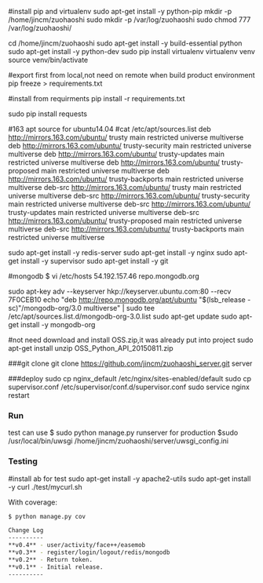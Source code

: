#install pip and virtualenv
sudo apt-get install -y python-pip
mkdir -p /home/jincm/zuohaoshi
sudo mkdir -p /var/log/zuohaoshi
sudo chmod 777 /var/log/zuohaoshi/

cd /home/jincm/zuohaoshi
sudo apt-get install -y build-essential python
sudo apt-get install -y python-dev
sudo pip install virtualenv
virtualenv venv
source venv/bin/activate

#export first from local,not need on remote when build product environment
pip freeze > requirements.txt

#install from requirments
pip install -r requirements.txt

sudo pip install requests

#163 apt source for ubuntu14.04
#cat /etc/apt/sources.list
deb http://mirrors.163.com/ubuntu/ trusty main restricted universe multiverse
deb http://mirrors.163.com/ubuntu/ trusty-security main restricted universe multiverse
deb http://mirrors.163.com/ubuntu/ trusty-updates main restricted universe multiverse
deb http://mirrors.163.com/ubuntu/ trusty-proposed main restricted universe multiverse
deb http://mirrors.163.com/ubuntu/ trusty-backports main restricted universe multiverse
deb-src http://mirrors.163.com/ubuntu/ trusty main restricted universe multiverse
deb-src http://mirrors.163.com/ubuntu/ trusty-security main restricted universe multiverse
deb-src http://mirrors.163.com/ubuntu/ trusty-updates main restricted universe multiverse
deb-src http://mirrors.163.com/ubuntu/ trusty-proposed main restricted universe multiverse
deb-src http://mirrors.163.com/ubuntu/ trusty-backports main restricted universe multiverse

sudo apt-get install -y redis-server
sudo apt-get install -y nginx
sudo apt-get install -y supervisor
sudo apt-get install -y git

#mongodb
$ vi /etc/hosts
54.192.157.46 repo.mongodb.org

sudo apt-key adv --keyserver hkp://keyserver.ubuntu.com:80 --recv 7F0CEB10
echo "deb http://repo.mongodb.org/apt/ubuntu "$(lsb_release -sc)"/mongodb-org/3.0 multiverse" | sudo tee /etc/apt/sources.list.d/mongodb-org-3.0.list
sudo apt-get update
sudo apt-get install -y mongodb-org

#not need download and install OSS.zip,it was already put into project
sudo apt-get install unzip
OSS_Python_API_20150811.zip

###git clone
git clone https://github.com/jincm/zuohaoshi_server.git server

###deploy
sudo cp nginx_default /etc/nginx/sites-enabled/default
sudo cp supervisor.conf /etc/supervisor/conf.d/supervisor.conf
sudo service nginx restart


### Run
test can use
$ sudo python manage.py runserver
for production
$sudo /usr/local/bin/uwsgi /home/jincm/zuohaoshi/server/uwsgi_config.ini


### Testing
#install ab for test
sudo apt-get install -y apache2-utils
sudo apt-get install -y curl
./test/mycurl.sh

With coverage:
```sh
$ python manage.py cov

Change Log
----------
**v0.4** - user/activity/face++/easemob
**v0.3** - register/login/logout/redis/mongodb
**v0.2** - Return token.
**v0.1** - Initial release.
----------
